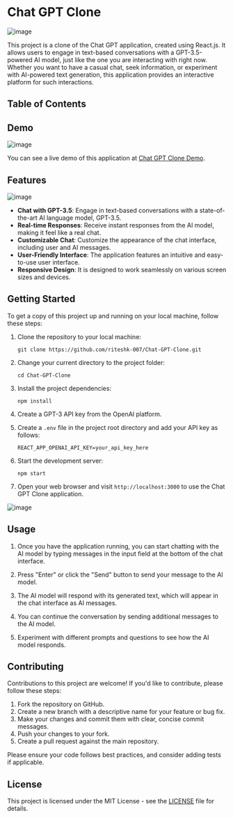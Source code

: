 # Chat GPT Clone

![image](https://github.com/riteshk-007/Chat-GPT-Clone/assets/135107962/709ebafa-028c-42f8-b55f-1fa6511e8475)

This project is a clone of the Chat GPT application, created using React.js. It allows users to engage in text-based conversations with a GPT-3.5-powered AI model, just like the one you are interacting with right now. Whether you want to have a casual chat, seek information, or experiment with AI-powered text generation, this application provides an interactive platform for such interactions.

## Table of Contents

## Demo

![image](https://github.com/riteshk-007/Chat-GPT-Clone/assets/135107962/7e299f54-f647-466c-923d-40c803aa7b86)

You can see a live demo of this application at [Chat GPT Clone Demo](#).

## Features

![image](https://github.com/riteshk-007/Chat-GPT-Clone/assets/135107962/416eae67-959a-4922-852d-87bed8261522)

- **Chat with GPT-3.5**: Engage in text-based conversations with a state-of-the-art AI language model, GPT-3.5.
- **Real-time Responses**: Receive instant responses from the AI model, making it feel like a real chat.
- **Customizable Chat**: Customize the appearance of the chat interface, including user and AI messages.
- **User-Friendly Interface**: The application features an intuitive and easy-to-use user interface.
- **Responsive Design**: It is designed to work seamlessly on various screen sizes and devices.

## Getting Started

To get a copy of this project up and running on your local machine, follow these steps:

1. Clone the repository to your local machine:

   ```shell
   git clone https://github.com/riteshk-007/Chat-GPT-Clone.git
   ```

2. Change your current directory to the project folder:

   ```shell
   cd Chat-GPT-Clone
   ```

3. Install the project dependencies:

   ```shell
   npm install
   ```

4. Create a GPT-3 API key from the OpenAI platform.

5. Create a `.env` file in the project root directory and add your API key as follows:

   ```
   REACT_APP_OPENAI_API_KEY=your_api_key_here
   ```

6. Start the development server:

   ```shell
   npm start
   ```

7. Open your web browser and visit `http://localhost:3000` to use the Chat GPT Clone application.

![image](https://github.com/riteshk-007/Chat-GPT-Clone/assets/135107962/d6607bf5-4682-47b6-9973-92a62644c58a)

## Usage

1. Once you have the application running, you can start chatting with the AI model by typing messages in the input field at the bottom of the chat interface.

2. Press "Enter" or click the "Send" button to send your message to the AI model.

3. The AI model will respond with its generated text, which will appear in the chat interface as AI messages.

4. You can continue the conversation by sending additional messages to the AI model.

5. Experiment with different prompts and questions to see how the AI model responds.

## Contributing

Contributions to this project are welcome! If you'd like to contribute, please follow these steps:

1. Fork the repository on GitHub.
2. Create a new branch with a descriptive name for your feature or bug fix.
3. Make your changes and commit them with clear, concise commit messages.
4. Push your changes to your fork.
5. Create a pull request against the main repository.

Please ensure your code follows best practices, and consider adding tests if applicable.

## License

This project is licensed under the MIT License - see the [LICENSE](LICENSE) file for details.
